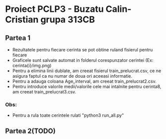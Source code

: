 # Proiect PCLP3 - Buzatu Calin-Cristian grupa 313CB
## Partea 1
* Rezultatele pentru fiecare cerinta se pot obtine ruland fisierul pentru fiecare
* Graficele sunt salvate automat in folderul corespunzator cerintei (Ex: cerinta{i}/img.png)
* Pentru a elimina linii dublate, am creeat fisierul train_prelucrat.csv, ce ne asigura faptul ca nu numar de doua ori aceeasi informatie.
* Pentru a adauga coloana Age_interval, am creeat train_prelucrat2.csv.
* Pentru introduce valorile medii/valorile cele mai intalnite pentru cerinta8, am creeat train_prelucrat3.csv.

### Obs:
* Pentru a rula toate cerintele rulati "python3 run_all.py"
## Partea 2(TODO)
